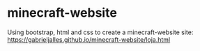 # minecraft-website
Using bootstrap, html and css to create a minecraft-website
site:
https://gabrieljalles.github.io/minecraft-website/loja.html
